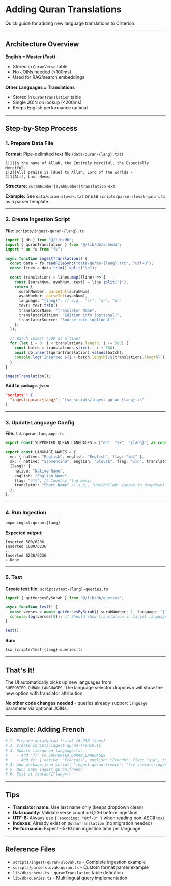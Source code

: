 # Adding Quran Translations

Quick guide for adding new language translations to Criterion.

---

## Architecture Overview

**English = Master (Fast)**

- Stored in `QuranVerse` table
- No JOINs needed (<100ms)
- Used for RAG/search embeddings

**Other Languages = Translations**

- Stored in `QuranTranslation` table
- Single JOIN on lookup (<200ms)
- Keeps English performance optimal

---

## Step-by-Step Process

### 1. Prepare Data File

**Format:** Pipe-delimited text file (`data/quran-{lang}.txt`)

```
1|1|In the name of Allah, the Entirely Merciful, the Especially Merciful.
1|2|[All] praise is [due] to Allah, Lord of the worlds -
2|1|Alif, Lam, Meem.
```

**Structure:** `surahNumber|ayahNumber|translationText`

**Example:** See `data/quran-slovak.txt` or use `scripts/parse-slovak-quran.ts` as a parser template.

---

### 2. Create Ingestion Script

**File:** `scripts/ingest-quran-{lang}.ts`

```typescript
import { db } from "@/lib/db";
import { quranTranslation } from "@/lib/db/schema";
import * as fs from "fs";

async function ingestTranslation() {
  const data = fs.readFileSync("data/quran-{lang}.txt", "utf-8");
  const lines = data.trim().split("\n");

  const translations = lines.map((line) => {
    const [surahNum, ayahNum, text] = line.split("|");
    return {
      surahNumber: parseInt(surahNum),
      ayahNumber: parseInt(ayahNum),
      language: "{lang}", // e.g., "fr", "ar", "ur"
      text: text.trim(),
      translatorName: "Translator Name",
      translatorEdition: "Edition info (optional)",
      translatorSource: "Source info (optional)",
    };
  });

  // Batch insert (500 at a time)
  for (let i = 0; i < translations.length; i += 500) {
    const batch = translations.slice(i, i + 500);
    await db.insert(quranTranslation).values(batch);
    console.log(`Inserted ${i + batch.length}/${translations.length}`);
  }
}

ingestTranslation();
```

**Add to `package.json`:**

```json
"scripts": {
  "ingest:quran:{lang}": "tsx scripts/ingest-quran-{lang}.ts"
}
```

---

### 3. Update Language Config

**File:** `lib/quran-language.ts`

```typescript
export const SUPPORTED_QURAN_LANGUAGES = ["en", "sk", "{lang}"] as const;

export const LANGUAGE_NAMES = {
  en: { native: "English", english: "English", flag: "🇬🇧" },
  sk: { native: "Slovenčina", english: "Slovak", flag: "🇸🇰", translator: "Al-Sbenaty" },
  {lang}: {
    native: "Native Name",
    english: "English Name",
    flag: "🇫🇷", // Country flag emoji
    translator: "Short Name" // e.g., "Hamidullah" (shows in dropdown)
  },
};
```

---

### 4. Run Ingestion

```bash
pnpm ingest:quran:{lang}
```

**Expected output:**

```
Inserted 500/6236
Inserted 1000/6236
...
Inserted 6236/6236
✓ Done
```

---

### 5. Test

**Create test file:** `scripts/test-{lang}-queries.ts`

```typescript
import { getVersesBySurah } from "@/lib/db/queries";

async function test() {
  const verses = await getVersesBySurah({ surahNumber: 1, language: "{lang}" });
  console.log(verses[0]); // Should show translation in target language
}

test();
```

**Run:**

```bash
tsx scripts/test-{lang}-queries.ts
```

---

## That's It!

The UI automatically picks up new languages from `SUPPORTED_QURAN_LANGUAGES`. The language selector dropdown will show the new option with translator attribution.

**No other code changes needed** - queries already support `language` parameter via optional JOINs.

---

## Example: Adding French

```bash
# 1. Prepare data/quran-fr.txt (6,236 lines)
# 2. Create scripts/ingest-quran-french.ts
# 3. Update lib/quran-language.ts:
#    - Add "fr" to SUPPORTED_QURAN_LANGUAGES
#    - Add fr: { native: "Français", english: "French", flag: "🇫🇷", translator: "Hamidullah" }
# 4. Add package.json script: "ingest:quran:french": "tsx scripts/ingest-quran-french.ts"
# 5. Run: pnpm ingest:quran:french
# 6. Test at /quran/1?lang=fr
```

---

## Tips

- **Translator name:** Use last name only (keeps dropdown clean)
- **Data quality:** Validate verse count = 6,236 before ingestion
- **UTF-8:** Always use `{ encoding: "utf-8" }` when reading non-ASCII text
- **Indexes:** Already exist on `QuranTranslation` (no migration needed)
- **Performance:** Expect ~5-10 min ingestion time per language

---

## Reference Files

- `scripts/ingest-quran-slovak.ts` - Complete ingestion example
- `scripts/parse-slovak-quran.ts` - Custom format parser example
- `lib/db/schema.ts` - `quranTranslation` table definition
- `lib/db/queries.ts` - Multilingual query implementation
